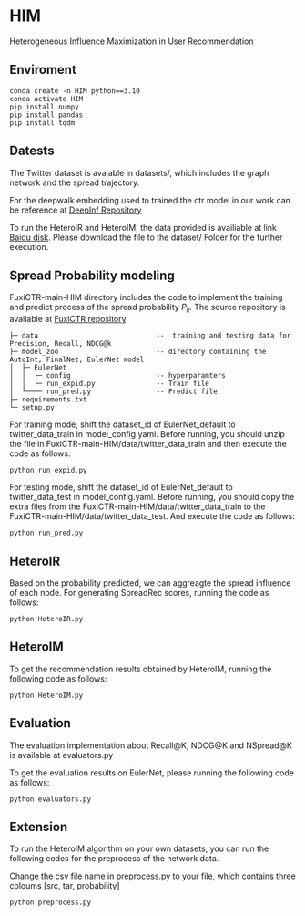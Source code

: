 # HIM
Heterogeneous Influence Maximization in User Recommendation

## Enviroment

```
conda create -n HIM python==3.10
conda activate HIM
pip install numpy
pip install pandas
pip install tqdm
```

## Datests

The Twitter dataset is avaiable in datasets/, which includes the graph network and the spread trajectory.

For the deepwalk embedding used to trained the ctr model in our work can be reference at [DeepInf Repository](https://github.com/xptree/DeepInf?tab=readme-ov-file)

To run the HeteroIR and HeteroIM, the data provided is availiable at link [Baidu disk](https://pan.baidu.com/s/17PbtUpIUgeOPZLyfH0Hoqg?pwd=mun5). Please download the file to the dataset/ Folder for the further execution.

## Spread Probability modeling

FuxiCTR-main-HIM directory includes the code to implement the training and predict process of the spread probability $P_{ij}$. The source repository is available at [FuxiCTR repository](https://github.com/reczoo/FuxiCTR).

```                                          
├─ data                             --  training and testing data for Precision, Recall, NDCG@k                                                                   
├─ model_zoo                        -- directory containing the AutoInt, FinalNet, EulerNet model                                     
│  ├─ EulerNet                                               
│  │  ├─ config                     -- hyperparamters                                                      
│  │  ├─ run_expid.py               -- Train file                         
│  └──── run_pred.py                -- Predict file   
├─ requirements.txt                                          
└─ setup.py                                                                 
```
For training mode, shift the dataset_id of EulerNet_default to twitter_data_train in model_config.yaml. Before running, you should unzip the file in FuxiCTR-main-HIM/data/twitter_data_train and then execute the code as follows:

```
python run_expid.py
```

For testing mode, shift the dataset_id of EulerNet_default to twitter_data_test in model_config.yaml. Before running, you should copy the extra files from the FuxiCTR-main-HIM/data/twitter_data_train to the FuxiCTR-main-HIM/data/twitter_data_test. And execute the code as follows:

```
python run_pred.py
```

## HeteroIR

Based on the probability predicted, we can aggreagte the spread influence of each node. For generating SpreadRec scores, running the code as follows:

```
python HeteroIR.py
```

## HeteroIM

To get the recommendation results obtained by HeteroIM, running the following code as follows:

```
python HeteroIM.py
```

## Evaluation

The evaluation implementation about Recall@K, NDCG@K and NSpread@K is available at evaluators.py

To get the evaluation results on EulerNet, please running the following code as follows:

```
python evaluators.py
```

## Extension

To run the HeteroIM algorithm on your own datasets, you can run the following codes for the preprocess of the network data.

Change the csv file name in preprocess.py to your file, which contains three coloums [src, tar, probability]

```
python preprocess.py
```
